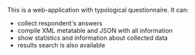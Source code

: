 This is a web-application with typological questionnaire.
It can:
 - collect respondent's answers
 - compile XML metatable and JSON with all information
 - show statistics and information about collected data
 - results search is also available
